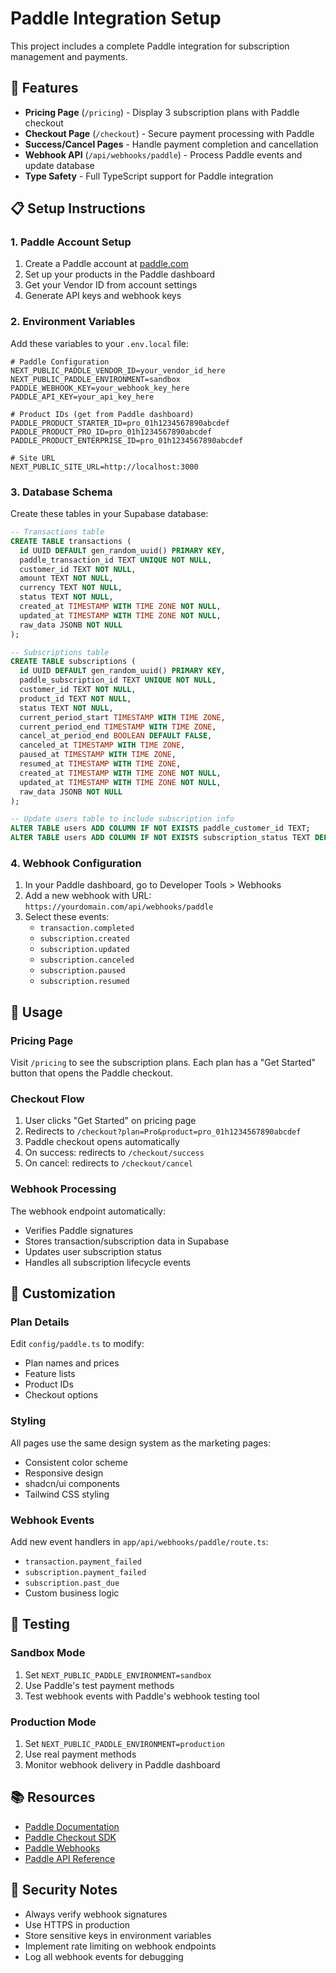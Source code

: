 # Paddle Integration Setup

This project includes a complete Paddle integration for subscription management and payments.

## 🚀 Features

- **Pricing Page** (`/pricing`) - Display 3 subscription plans with Paddle checkout
- **Checkout Page** (`/checkout`) - Secure payment processing with Paddle
- **Success/Cancel Pages** - Handle payment completion and cancellation
- **Webhook API** (`/api/webhooks/paddle`) - Process Paddle events and update database
- **Type Safety** - Full TypeScript support for Paddle integration

## 📋 Setup Instructions

### 1. Paddle Account Setup

1. Create a Paddle account at [paddle.com](https://paddle.com)
2. Set up your products in the Paddle dashboard
3. Get your Vendor ID from account settings
4. Generate API keys and webhook keys

### 2. Environment Variables

Add these variables to your `.env.local` file:

```env
# Paddle Configuration
NEXT_PUBLIC_PADDLE_VENDOR_ID=your_vendor_id_here
NEXT_PUBLIC_PADDLE_ENVIRONMENT=sandbox
PADDLE_WEBHOOK_KEY=your_webhook_key_here
PADDLE_API_KEY=your_api_key_here

# Product IDs (get from Paddle dashboard)
PADDLE_PRODUCT_STARTER_ID=pro_01h1234567890abcdef
PADDLE_PRODUCT_PRO_ID=pro_01h1234567890abcdef
PADDLE_PRODUCT_ENTERPRISE_ID=pro_01h1234567890abcdef

# Site URL
NEXT_PUBLIC_SITE_URL=http://localhost:3000
```

### 3. Database Schema

Create these tables in your Supabase database:

```sql
-- Transactions table
CREATE TABLE transactions (
  id UUID DEFAULT gen_random_uuid() PRIMARY KEY,
  paddle_transaction_id TEXT UNIQUE NOT NULL,
  customer_id TEXT NOT NULL,
  amount TEXT NOT NULL,
  currency TEXT NOT NULL,
  status TEXT NOT NULL,
  created_at TIMESTAMP WITH TIME ZONE NOT NULL,
  updated_at TIMESTAMP WITH TIME ZONE NOT NULL,
  raw_data JSONB NOT NULL
);

-- Subscriptions table
CREATE TABLE subscriptions (
  id UUID DEFAULT gen_random_uuid() PRIMARY KEY,
  paddle_subscription_id TEXT UNIQUE NOT NULL,
  customer_id TEXT NOT NULL,
  product_id TEXT NOT NULL,
  status TEXT NOT NULL,
  current_period_start TIMESTAMP WITH TIME ZONE,
  current_period_end TIMESTAMP WITH TIME ZONE,
  cancel_at_period_end BOOLEAN DEFAULT FALSE,
  canceled_at TIMESTAMP WITH TIME ZONE,
  paused_at TIMESTAMP WITH TIME ZONE,
  resumed_at TIMESTAMP WITH TIME ZONE,
  created_at TIMESTAMP WITH TIME ZONE NOT NULL,
  updated_at TIMESTAMP WITH TIME ZONE NOT NULL,
  raw_data JSONB NOT NULL
);

-- Update users table to include subscription info
ALTER TABLE users ADD COLUMN IF NOT EXISTS paddle_customer_id TEXT;
ALTER TABLE users ADD COLUMN IF NOT EXISTS subscription_status TEXT DEFAULT 'inactive';
```

### 4. Webhook Configuration

1. In your Paddle dashboard, go to Developer Tools > Webhooks
2. Add a new webhook with URL: `https://yourdomain.com/api/webhooks/paddle`
3. Select these events:
   - `transaction.completed`
   - `subscription.created`
   - `subscription.updated`
   - `subscription.canceled`
   - `subscription.paused`
   - `subscription.resumed`

## 🎯 Usage

### Pricing Page

Visit `/pricing` to see the subscription plans. Each plan has a "Get Started" button that opens the Paddle checkout.

### Checkout Flow

1. User clicks "Get Started" on pricing page
2. Redirects to `/checkout?plan=Pro&product=pro_01h1234567890abcdef`
3. Paddle checkout opens automatically
4. On success: redirects to `/checkout/success`
5. On cancel: redirects to `/checkout/cancel`

### Webhook Processing

The webhook endpoint automatically:
- Verifies Paddle signatures
- Stores transaction/subscription data in Supabase
- Updates user subscription status
- Handles all subscription lifecycle events

## 🔧 Customization

### Plan Details

Edit `config/paddle.ts` to modify:
- Plan names and prices
- Feature lists
- Product IDs
- Checkout options

### Styling

All pages use the same design system as the marketing pages:
- Consistent color scheme
- Responsive design
- shadcn/ui components
- Tailwind CSS styling

### Webhook Events

Add new event handlers in `app/api/webhooks/paddle/route.ts`:
- `transaction.payment_failed`
- `subscription.payment_failed`
- `subscription.past_due`
- Custom business logic

## 🧪 Testing

### Sandbox Mode

1. Set `NEXT_PUBLIC_PADDLE_ENVIRONMENT=sandbox`
2. Use Paddle's test payment methods
3. Test webhook events with Paddle's webhook testing tool

### Production Mode

1. Set `NEXT_PUBLIC_PADDLE_ENVIRONMENT=production`
2. Use real payment methods
3. Monitor webhook delivery in Paddle dashboard

## 📚 Resources

- [Paddle Documentation](https://developer.paddle.com/)
- [Paddle Checkout SDK](https://developer.paddle.com/getting-started/checkout-sdk)
- [Paddle Webhooks](https://developer.paddle.com/webhooks)
- [Paddle API Reference](https://developer.paddle.com/api-reference)

## 🚨 Security Notes

- Always verify webhook signatures
- Use HTTPS in production
- Store sensitive keys in environment variables
- Implement rate limiting on webhook endpoints
- Log all webhook events for debugging
